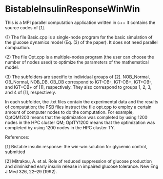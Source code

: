 # BistableInsulinResponseWinWin

This is a MPI parallel computation application written in c++
It contains the source codes of [1].

(1) The file Basic.cpp is a single-node program for the basic simulation of the glucose dynamics model (Eq. (3) of the paper).
It does not need parallel compuation.

(2) The file Opt.cpp is a multiple-nodes program (the user can choose the number of nodes used) to optimize the parameters of the mathematical model.

(3) The subfolders are specific to individual groups of [2]. NOB_Normal, OB_Normal, NOB_DB, OB_DB correspond to IGT-OB-, IGT-OB+, IGT+OB-, and IGT+OB+ of [1], respectively. They also correspond to groups 1, 2, 3, and 4 of [1], respectively.

In each subfolder, the .txt files contain the experimental data and the results of computation; the PSB files instruct the file opt.cpp to employ a certain amount of computer nodes to do the computation. For example, OptQM1200 means that the optimization was completed by using 1200 nodes in the HPC cluster QM; OptTY1200 means that the optimization was completed by using 1200 nodes in the HPC cluster TY.


References:

[1] Bistable insulin response: the win-win solution for glycemic control, submitted

[2] Mitrakou, A. et al. Role of reduced suppression of glucose production and diminished early insulin release in
impaired glucose tolerance. New Eng J Med 326, 22–29 (1992).
